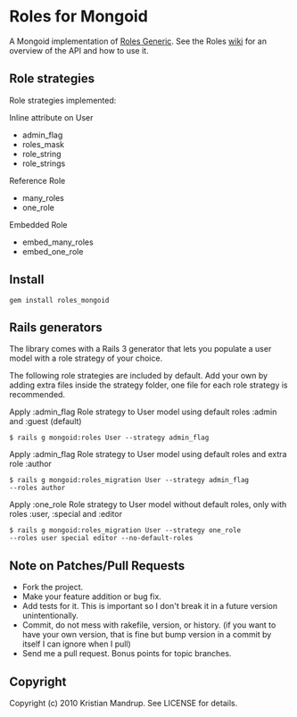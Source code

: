 # Roles for Mongoid

A Mongoid implementation of [Roles Generic](http://github.com/kristianmandrup/roles_generic). 
See the Roles [wiki](http://github.com/kristianmandrup/roles_generic/wiki) for an overview of the API and how to use it.

## Role strategies

Role strategies implemented:

Inline attribute on User

* admin_flag
* roles_mask
* role_string
* role_strings

Reference Role

* many_roles
* one_role

Embedded Role

* embed_many_roles
* embed_one_role

## Install

<code>gem install roles_mongoid</code>

## Rails generators

The library comes with a Rails 3 generator that lets you populate a user model with a role strategy of your choice. 

The following role strategies are included by default. Add your own by adding extra files inside the strategy folder, one file for each role strategy is recommended.

Apply :admin_flag Role strategy to User model using default roles :admin and :guest (default)

<code>$ rails g mongoid:roles User --strategy admin_flag</code>

Apply :admin_flag Role strategy to User model using default roles and extra role :author

<code>$ rails g mongoid:roles_migration User --strategy admin_flag --roles author</code>

Apply :one_role Role strategy to User model without default roles, only with roles :user, :special and :editor

<code>$ rails g mongoid:roles_migration User --strategy one_role --roles user special editor --no-default-roles</code> 

## Note on Patches/Pull Requests
 
* Fork the project.
* Make your feature addition or bug fix.
* Add tests for it. This is important so I don't break it in a
  future version unintentionally.
* Commit, do not mess with rakefile, version, or history.
  (if you want to have your own version, that is fine but bump version in a commit by itself I can ignore when I pull)
* Send me a pull request. Bonus points for topic branches.

## Copyright

Copyright (c) 2010 Kristian Mandrup. See LICENSE for details.
